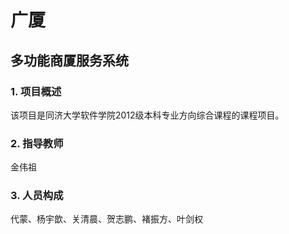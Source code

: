 # 广厦

## 多功能商厦服务系统
### 1. 项目概述
该项目是同济大学软件学院2012级本科专业方向综合课程的课程项目。
### 2. 指导教师
金伟祖
### 3. 人员构成
代蒙、杨宇歆、关清晨、贺志鹏、褚振方、叶剑权
